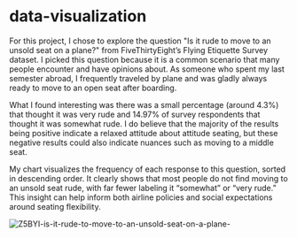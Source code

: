 # data-visualization
For this project, I chose to explore the question "Is it rude to move to an unsold seat on a plane?" from FiveThirtyEight’s Flying Etiquette Survey dataset. I picked this question because it is a common scenario that many people encounter and have opinions about. As someone who spent my last semester abroad, I frequently traveled by plane and was gladly always ready to move to an open seat after boarding.

What I found interesting was there was a small percentage (around 4.3%) that thought it was very rude and 14.97% of survey respondents that thought it was somewhat rude. I do believe that the majority of the results being positive indicate a relaxed attitude about attitude seating, but these negative results could also indicate nuances such as moving to a middle seat.

My chart visualizes the frequency of each response to this question, sorted in descending order. It clearly shows that most people do not find moving to an unsold seat rude, with far fewer labeling it “somewhat” or “very rude.” This insight can help inform both airline policies and social expectations around seating flexibility.

![Z5BYI-is-it-rude-to-move-to-an-unsold-seat-on-a-plane-](https://github.com/user-attachments/assets/b74ec2e9-3516-41a0-8862-5799a296abe4)
